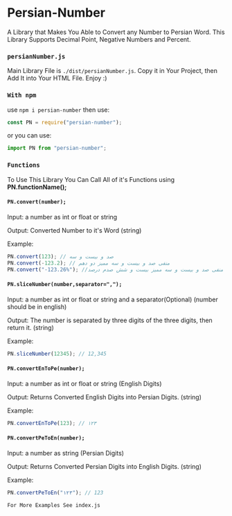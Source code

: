 # Persian-Number

A Library that Makes You Able to Convert any Number to Persian Word.
This Library Supports Decimal Point, Negative Numbers and Percent.

### `persianNumber.js`

Main Library File is `./dist/persianNumber.js`. Copy it in Your Project, then Add It into Your HTML File. Enjoy :)

### `With npm`

use `npm i persian-number`
then use:

```javascript
const PN = require("persian-number");
```

or you can use:

```javascript
import PN from "persian-number";
```

### `Functions`

To Use This Library You Can Call All of it's Functions using **PN.functionName();**

#### `PN.convert(number);`

Input: a number as int or float or string

Output: Converted Number to it's Word (string)

Example:

```javascript
PN.convert(123); // صد و بیست و سه
PN.convert(-123.2); // منفی صد و بیست و سه ممیز دو دهم
PN.convert("-123.26%"); //منفی صد و بیست و سه ممیز بیست و شش صدم درصد
```

#### `PN.sliceNumber(number,separator=",");`

Input: a number as int or float or string and a separator(Optional) (number should be in english)

Output: The number is separated by three digits of the three digits, then return it. (string)

Example:

```javascript
PN.sliceNumber(12345); // 12,345
```

#### `PN.convertEnToPe(number);`

Input: a number as int or float or string (English Digits)

Output: Returns Converted English Digits into Persian Digits. (string)

Example:

```javascript
PN.convertEnToPe(123); // ۱۲۳
```

#### `PN.convertPeToEn(number);`

Input: a number as string (Persian Digits)

Output: Returns Converted Persian Digits into English Digits. (string)

Example:

```javascript
PN.convertPeToEn("۱۲۳"); // 123
```

`For More Examples See index.js`
